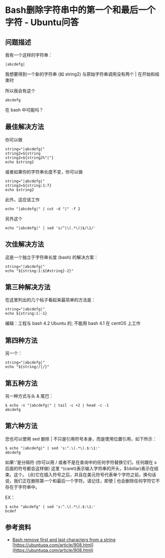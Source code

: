 # Bash删除字符串中的第一个和最后一个字符 - Ubuntu问答
## 问题描述

我有一个这样的字符串：

```null
|abcdefg|
```

我想要得到一个新的字符串 (如 string2) 与原始字符串调用没有两个 | 在开始和结束时

所以我会有这个

```null
abcdefg
```

在 bash 中可能吗？

## 最佳解决方法

你可以做

```null
string="|abcdefg|"
string2=${string
string2=${string2%"|"}
echo $string2
```

或者如果你的字符串长度不变，你可以做

```null
string="|abcdefg|"
string2=${string:1:7}
echo $string2
```

此外，这应该工作

```null
echo "|abcdefg|" | cut -d "|" -f 2
```

另外这个

```null
echo "|abcdefg|" | sed 's/^|\(.*\)|$/\1/'
```

## 次佳解决方法

这是一个独立于字符串长度 (bash) 的解决方案：

```null
string="|abcdefg|"
echo "${string:1:${#string}-2}"
```

## 第三种解决方法

在这里列出的几个帖子看起来最简单的方法是：

```null
string="|abcdefg|"
echo ${string:1:-1}
```

编辑：工程与 bash 4.2 Ubuntu 的; 不能用 bash 4.1 在 centOS 上工作

## 第四种方法

另一个：

```null
string="|abcdefg|"
echo "${string//|/}"
```

## 第五种方法

另一种方式与头 & 尾巴：

```null
$ echo -n "|abcdefg|" | tail -c +2 | head -c -1
abcdefg
```

## 第六种方法

您也可以使用 sed 删除 | 不只是引用符号本身，而是使用位置引用，如下所示：

```null
$ echo "|abcdefg|" | sed 's:^.\(.*\).$:\1:'
abcdefg
```

如果’:’是分隔符 (你可以用 / 或者不是在查询中的任何字符替换它们，任何跟在 s 后面的符号都会这样做) 这里 ^(caret)表示输入字符串的开头，$(dollar)表示在结束。这个。 (点)它在插入符号之后，并且在美元符号代表单个字符之前。换句话说，我们正在删除第一个和最后一个字符。请记住，即使 | 也会删除任何字符它不存在于字符串中。

EX：

```null
$ echo "abcdefg" | sed 's:^.\(.*\).$:\1:'
bcdef
```

## 参考资料

-   [Bash remove first and last characters from a string](https://askubuntu.com/questions/89995/bash-remove-first-and-last-characters-from-a-string) 
    [https://ubuntuqa.com/article/908.html](https://ubuntuqa.com/article/908.html)
